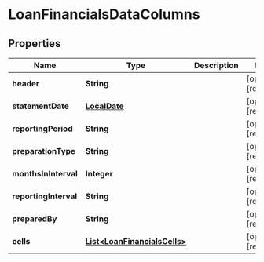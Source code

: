 

# LoanFinancialsDataColumns

## Properties

Name | Type | Description | Notes
------------ | ------------- | ------------- | -------------
**header** | **String** |  |  [optional] [readonly]
**statementDate** | [**LocalDate**](LocalDate.md) |  |  [optional] [readonly]
**reportingPeriod** | **String** |  |  [optional] [readonly]
**preparationType** | **String** |  |  [optional] [readonly]
**monthsInInterval** | **Integer** |  |  [optional] [readonly]
**reportingInterval** | **String** |  |  [optional] [readonly]
**preparedBy** | **String** |  |  [optional] [readonly]
**cells** | [**List&lt;LoanFinancialsCells&gt;**](LoanFinancialsCells.md) |  |  [optional] [readonly]



